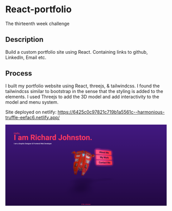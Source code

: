 # React-portfolio

The thirteenth week challenge

## Description

Build a custom portfolio site using React. Containing links to github, LinkedIn, Email etc.

## Process

I built my portfolio website using React, threejs, & tailwindcss.
I found the tailwindcss similar to bootstrap in the sense that the styling is added to the elements. 
I used Threejs to add the 3D model and add interactivity to the model and menu system.

Site deployed on netlify: https://6425c0c97821c719b1a5561c--harmonious-truffle-eefac6.netlify.app/

![screenshot of website](src/images/localhost_3000_.png)